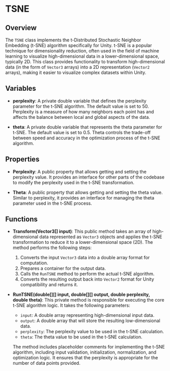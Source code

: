 # TSNE

## Overview
The `TSNE` class implements the t-Distributed Stochastic Neighbor Embedding (t-SNE) algorithm specifically for Unity. t-SNE is a popular technique for dimensionality reduction, often used in the field of machine learning to visualize high-dimensional data in a lower-dimensional space, typically 2D. This class provides functionality to transform high-dimensional data (in the form of `Vector3` arrays) into a 2D representation (`Vector2` arrays), making it easier to visualize complex datasets within Unity.

## Variables
- **perplexity**: A private double variable that defines the perplexity parameter for the t-SNE algorithm. The default value is set to 50. Perplexity is a measure of how many neighbors each point has and affects the balance between local and global aspects of the data.
  
- **theta**: A private double variable that represents the theta parameter for t-SNE. The default value is set to 0.5. Theta controls the trade-off between speed and accuracy in the optimization process of the t-SNE algorithm.

## Properties
- **Perplexity**: A public property that allows getting and setting the perplexity value. It provides an interface for other parts of the codebase to modify the perplexity used in the t-SNE transformation.

- **Theta**: A public property that allows getting and setting the theta value. Similar to perplexity, it provides an interface for managing the theta parameter used in the t-SNE process.

## Functions
- **Transform(Vector3[] input)**: This public method takes an array of high-dimensional data represented as `Vector3` objects and applies the t-SNE transformation to reduce it to a lower-dimensional space (2D). The method performs the following steps:
  1. Converts the input `Vector3` data into a double array format for computation.
  2. Prepares a container for the output data.
  3. Calls the `RunTSNE` method to perform the actual t-SNE algorithm.
  4. Converts the resulting output back into `Vector2` format for Unity compatibility and returns it.

- **RunTSNE(double[][] input, double[][] output, double perplexity, double theta)**: This private method is responsible for executing the core t-SNE algorithm logic. It takes the following parameters:
  - `input`: A double array representing high-dimensional input data.
  - `output`: A double array that will store the resulting low-dimensional data.
  - `perplexity`: The perplexity value to be used in the t-SNE calculation.
  - `theta`: The theta value to be used in the t-SNE calculation.
  
  The method includes placeholder comments for implementing the t-SNE algorithm, including input validation, initialization, normalization, and optimization logic. It ensures that the perplexity is appropriate for the number of data points provided.